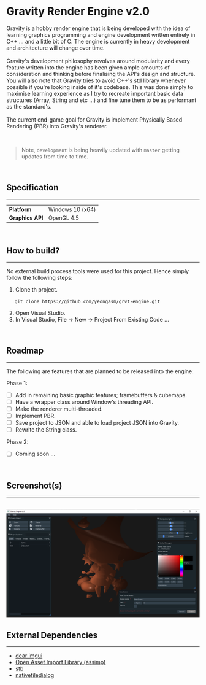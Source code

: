 <h1>Gravity Render Engine v2.0</h1>

<p>Gravity is a hobby render engine that is being developed with the idea of learning graphics programming and engine development written entirely in C++ ... and a little bit of C. The engine is currently in heavy development and architecture will change over time.
<br><br>Gravity's development philosophy revolves around modularity and every feature written into the engine has been given ample amounts of consideration and thinking before finalising the API's design and structure. You will also note that Gravity tries to avoid C++'s std library whenever possible if you're looking inside of it's codebase. This was done simply to maximise learning experience as I try to recreate important basic data structures (Array, String and etc ...) and fine tune them to be as performant as the standard's.<br><br>The current end-game goal for Gravity is implement Physically Based Rendering (PBR) into Gravity's renderer.</p>
<br/>

> Note, `development` is being heavily updated with `master` getting updates from time to time.
<br/>

<h2>Specification</h2>

---

<table style="width:100%">
  <tr>
    <td><b>Platform</b></td>
    <td>Windows 10 (x64)</td>
  </tr>
  <tr>
    <td><b>Graphics API</b></td>
    <td>OpenGL 4.5</td>
  </tr>
</table>
<br>

<h2>How to build?</h2>

---

No external build process tools were used for this project. Hence simply follow the following steps:

1. Clone th project.

```
   git clone https://github.com/yeongasm/grvt-engine.git
```
2. Open Visual Studio.
3. In Visual Studio, File -> New -> Project From Existing Code ...

<br/>
<h2>Roadmap</h2>

---

<p>The following are features that are planned to be released into the engine:</p>
<p>Phase 1:</p>

- [ ] Add in remaining basic graphic features; framebuffers & cubemaps.
- [ ] Have a wrapper class around Window's threading API.
- [ ] Make the renderer multi-threaded.
- [ ] Implement PBR.
- [ ] Save project to JSON and able to load project JSON into Gravity.
- [ ] Rewrite the String class.

<p>Phase 2:</P>

- [ ] Coming soon ...

<br/>
<h2>Screenshot(s)</h2>

---

<br/>
<img src="Devlog/Pictures/Annotation 2019-08-13 000820.png" alt="img"/>

<br/>
<h2>External Dependencies</h2>

---

<ul>
<li><a href="https://github.com/ocornut/imgui">dear imgui</a></li>
<li><a href="https://github.com/assimp/assimp">Open Asset Import Library (assimp)</a></li>
<li><a href="https://github.com/nothings/stb">stb</a></li>
<li><a href="https://github.com/mlabbe/nativefiledialog">nativefiledialog</a></li>
</ul>